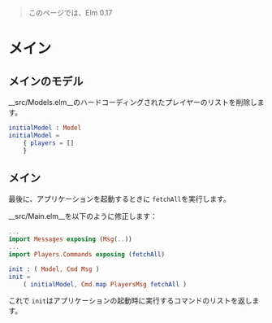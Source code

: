 >このページでは、Elm 0.17

# メイン

## メインのモデル

__src/Models.elm__のハードコーディングされたプレイヤーのリストを削除します。

```elm
initialModel : Model
initialModel =
    { players = []
    }
```

## メイン

最後に、アプリケーションを起動するときに `fetchAll`を実行します。

__src/Main.elm__を以下のように修正します：

```elm
...
import Messages exposing (Msg(..))
...
import Players.Commands exposing (fetchAll)

init : ( Model, Cmd Msg )
init =
    ( initialModel, Cmd.map PlayersMsg fetchAll )
```

これで `init`はアプリケーションの起動時に実行するコマンドのリストを返します。
